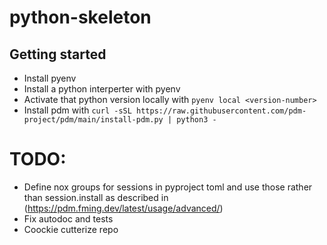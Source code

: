 # python-skeleton

## Getting started
- Install pyenv
- Install a python interperter with pyenv
- Activate that python version locally with `pyenv local <version-number>`
- Install pdm with `curl -sSL https://raw.githubusercontent.com/pdm-project/pdm/main/install-pdm.py | python3 -`

# TODO:
- Define nox groups for sessions in pyproject toml and use those rather than session.install as described in
  (https://pdm.fming.dev/latest/usage/advanced/)
- Fix autodoc and tests
- Coockie cutterize repo
